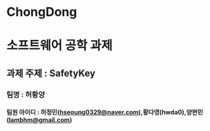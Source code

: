 # ChongDong
# 소프트웨어 공학 과제
## 과제 주제 : SafetyKey
### 팀명 : 허황양
#### 팀원 아이디 : 허정민(hseoung0329@naver.com),황다영(hwda0),양현민(lambhm@gmail.com)

